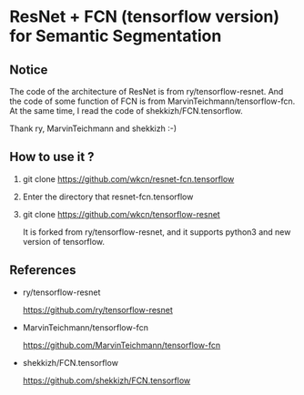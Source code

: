 # ResNet + FCN (tensorflow version) for Semantic Segmentation

## Notice
The code of the architecture of ResNet is from ry/tensorflow-resnet. And the code of some function of FCN is from MarvinTeichmann/tensorflow-fcn. At the same time, I read the code of shekkizh/FCN.tensorflow. 

Thank ry, MarvinTeichmann and shekkizh :-)

## How to use it ?

1. git clone https://github.com/wkcn/resnet-fcn.tensorflow

2. Enter the directory that resnet-fcn.tensorflow

3. git clone https://github.com/wkcn/tensorflow-resnet

	It is forked from ry/tensorflow-resnet, and it supports python3 and new version of tensorflow. 

## References

- ry/tensorflow-resnet

    https://github.com/ry/tensorflow-resnet

- MarvinTeichmann/tensorflow-fcn 

    https://github.com/MarvinTeichmann/tensorflow-fcn

- shekkizh/FCN.tensorflow

    https://github.com/shekkizh/FCN.tensorflow
